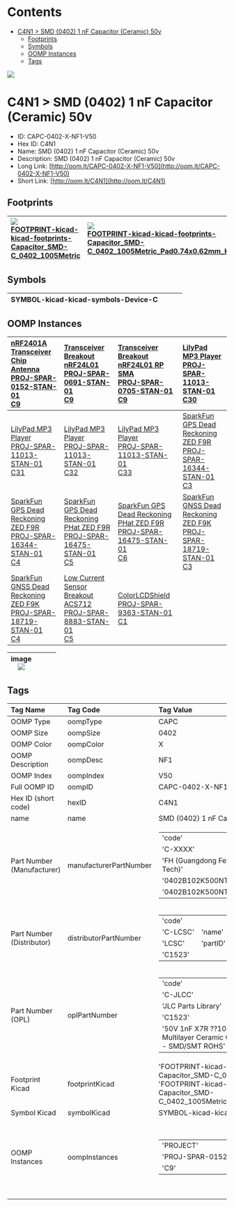 



Contents
========

* [C4N1 > SMD (0402) 1 nF Capacitor (Ceramic) 50v](#c4n1--smd-0402-1-nf-capacitor-ceramic-50v)
	* [Footprints](#footprints)
	* [Symbols](#symbols)
	* [OOMP Instances](#oomp-instances)
	* [Tags](#tags)
  
![][im]
# C4N1 > SMD (0402) 1 nF Capacitor (Ceramic) 50v

- ID: CAPC-0402-X-NF1-V50
- Hex ID: C4N1
- Name: SMD (0402) 1 nF Capacitor (Ceramic) 50v
- Description: SMD (0402) 1 nF Capacitor (Ceramic) 50v
- Long Link: [http://oom.lt/CAPC-0402-X-NF1-V50](http://oom.lt/CAPC-0402-X-NF1-V50)
- Short Link: [http://oom.lt/C4N1](http://oom.lt/C4N1)

## Footprints
  

|[![](https://raw.githubusercontent.com/oomlout/oomlout_OOMP_eda_V2/FOOTPRINT/kicad/kicad-footprints/Capacitor_SMD/C_0402_1005Metric/main/image_140.png)<br>FOOTPRINT-kicad-kicad-footprints-Capacitor_SMD-C_0402_1005Metric](https://github.com/oomlout/oomlout_OOMP_eda_V2/FOOTPRINT/kicad/kicad-footprints/Capacitor_SMD/C_0402_1005Metric/tree/main/)|[![](https://raw.githubusercontent.com/oomlout/oomlout_OOMP_eda_V2/FOOTPRINT/kicad/kicad-footprints/Capacitor_SMD/C_0402_1005Metric_Pad0.74x0.62mm_HandSolder/main/image_140.png)<br>FOOTPRINT-kicad-kicad-footprints-Capacitor_SMD-C_0402_1005Metric_Pad0.74x0.62mm_HandSolder](https://github.com/oomlout/oomlout_OOMP_eda_V2/FOOTPRINT/kicad/kicad-footprints/Capacitor_SMD/C_0402_1005Metric_Pad0.74x0.62mm_HandSolder/tree/main/)|||
| :--- | :--- | :--- | :--- |

## Symbols
  

|![]()<br>SYMBOL-kicad-kicad-symbols-Device-C||||
| :--- | :--- | :--- | :--- |

## OOMP Instances
  

|[nRF2401A Transceiver Chip Antenna<br>PROJ-SPAR-0152-STAN-01<br>C9](https://github.com/oomlout/oomlout_OOMP_projects_V2/PROJ/SPAR/0152/STAN/01/tree/main/)|[Transceiver Breakout nRF24L01<br>PROJ-SPAR-0691-STAN-01<br>C9](https://github.com/oomlout/oomlout_OOMP_projects_V2/PROJ/SPAR/0691/STAN/01/tree/main/)|[Transceiver Breakout nRF24L01 RP SMA<br>PROJ-SPAR-0705-STAN-01<br>C9](https://github.com/oomlout/oomlout_OOMP_projects_V2/PROJ/SPAR/0705/STAN/01/tree/main/)|[LilyPad MP3 Player<br>PROJ-SPAR-11013-STAN-01<br>C30](https://github.com/oomlout/oomlout_OOMP_projects_V2/PROJ/SPAR/11013/STAN/01/tree/main/)|
| :--- | :--- | :--- | :--- |
|[LilyPad MP3 Player<br>PROJ-SPAR-11013-STAN-01<br>C31](https://github.com/oomlout/oomlout_OOMP_projects_V2/PROJ/SPAR/11013/STAN/01/tree/main/)|[LilyPad MP3 Player<br>PROJ-SPAR-11013-STAN-01<br>C32](https://github.com/oomlout/oomlout_OOMP_projects_V2/PROJ/SPAR/11013/STAN/01/tree/main/)|[LilyPad MP3 Player<br>PROJ-SPAR-11013-STAN-01<br>C33](https://github.com/oomlout/oomlout_OOMP_projects_V2/PROJ/SPAR/11013/STAN/01/tree/main/)|[SparkFun GPS Dead Reckoning ZED F9R<br>PROJ-SPAR-16344-STAN-01<br>C3](https://github.com/oomlout/oomlout_OOMP_projects_V2/PROJ/SPAR/16344/STAN/01/tree/main/)|
|[SparkFun GPS Dead Reckoning ZED F9R<br>PROJ-SPAR-16344-STAN-01<br>C4](https://github.com/oomlout/oomlout_OOMP_projects_V2/PROJ/SPAR/16344/STAN/01/tree/main/)|[SparkFun GPS Dead Reckoning PHat ZED F9R<br>PROJ-SPAR-16475-STAN-01<br>C5](https://github.com/oomlout/oomlout_OOMP_projects_V2/PROJ/SPAR/16475/STAN/01/tree/main/)|[SparkFun GPS Dead Reckoning PHat ZED F9R<br>PROJ-SPAR-16475-STAN-01<br>C6](https://github.com/oomlout/oomlout_OOMP_projects_V2/PROJ/SPAR/16475/STAN/01/tree/main/)|[SparkFun GNSS Dead Reckoning ZED F9K<br>PROJ-SPAR-18719-STAN-01<br>C3](https://github.com/oomlout/oomlout_OOMP_projects_V2/PROJ/SPAR/18719/STAN/01/tree/main/)|
|[SparkFun GNSS Dead Reckoning ZED F9K<br>PROJ-SPAR-18719-STAN-01<br>C4](https://github.com/oomlout/oomlout_OOMP_projects_V2/PROJ/SPAR/18719/STAN/01/tree/main/)|[Low Current Sensor Breakout ACS712<br>PROJ-SPAR-8883-STAN-01<br>C5](https://github.com/oomlout/oomlout_OOMP_projects_V2/PROJ/SPAR/8883/STAN/01/tree/main/)|[ColorLCDShield<br>PROJ-SPAR-9363-STAN-01<br>C1](https://github.com/oomlout/oomlout_OOMP_projects_V2/PROJ/SPAR/9363/STAN/01/tree/main/)||
  

|image<br>[![](https://raw.githubusercontent.com/oomlout/oomlout_OOMP_parts_V2/CAPC/0402/X/NF1/V50/main/image_140.jpg)](https://github.com/oomlout/oomlout_OOMP_parts_V2/CAPC/0402/X/NF1/V50/tree/main/image.jpg)||||
| :---: | :---: | :---: | :---: |

## Tags
  

|Tag Name|Tag Code|Tag Value|
| :--- | :--- | :--- |
|OOMP Type|oompType|CAPC|
|OOMP Size|oompSize|0402|
|OOMP Color|oompColor|X|
|OOMP Description|oompDesc|NF1|
|OOMP Index|oompIndex|V50|
|Full OOMP ID|oompID|CAPC-0402-X-NF1-V50|
|Hex ID (short code)|hexID|C4N1|
|name|name|SMD (0402) 1 nF Capacitor (Ceramic) 50v|
|Part Number (Manufacturer)|manufacturerPartNumber|<table><tr><td>'code'</td></tr><tr><td> 'C-XXXX'</td><td> 'name'</td></tr><tr><td> 'FH (Guangdong Fenghua Advanced Tech)'</td><td> 'partID'</td></tr><tr><td> '0402B102K500NT'</td><td> 'partName'</td></tr><tr><td> '0402B102K500NT'</td></tr></table>|
|Part Number (Distributor)|distributorPartNumber|<table><tr><td>'code'</td></tr><tr><td> 'C-LCSC'</td><td> 'name'</td></tr><tr><td> 'LCSC'</td><td> 'partID'</td></tr><tr><td> 'C1523'</td></tr></table>|
|Part Number (OPL)|oplPartNumber|<table><tr><td>'code'</td></tr><tr><td> 'C-JLCC'</td><td> 'name'</td></tr><tr><td> 'JLC Parts Library'</td><td> 'partID'</td></tr><tr><td> 'C1523'</td><td> 'partName'</td></tr><tr><td> '50V 1nF X7R ??10% 0402  Multilayer Ceramic Capacitors MLCC - SMD/SMT ROHS'</td></tr></table>|
|Footprint Kicad|footprintKicad|'FOOTPRINT-kicad-kicad-footprints-Capacitor_SMD-C_0402_1005Metric', 'FOOTPRINT-kicad-kicad-footprints-Capacitor_SMD-C_0402_1005Metric_Pad0.74x0.62mm_HandSolder'|
|Symbol Kicad|symbolKicad|SYMBOL-kicad-kicad-symbols-Device-C|
|OOMP Instances|oompInstances|<table><tr><td>'PROJECT'</td></tr><tr><td> 'PROJ-SPAR-0152-STAN-01'</td><td> 'ID'</td></tr><tr><td> 'C9'</td></tr></table></td><td> <table><tr><td>'PROJECT'</td></tr><tr><td> 'PROJ-SPAR-0691-STAN-01'</td><td> 'ID'</td></tr><tr><td> 'C9'</td></tr></table></td><td> <table><tr><td>'PROJECT'</td></tr><tr><td> 'PROJ-SPAR-0705-STAN-01'</td><td> 'ID'</td></tr><tr><td> 'C9'</td></tr></table></td><td> <table><tr><td>'PROJECT'</td></tr><tr><td> 'PROJ-SPAR-11013-STAN-01'</td><td> 'ID'</td></tr><tr><td> 'C30'</td></tr></table></td><td> <table><tr><td>'PROJECT'</td></tr><tr><td> 'PROJ-SPAR-11013-STAN-01'</td><td> 'ID'</td></tr><tr><td> 'C31'</td></tr></table></td><td> <table><tr><td>'PROJECT'</td></tr><tr><td> 'PROJ-SPAR-11013-STAN-01'</td><td> 'ID'</td></tr><tr><td> 'C32'</td></tr></table></td><td> <table><tr><td>'PROJECT'</td></tr><tr><td> 'PROJ-SPAR-11013-STAN-01'</td><td> 'ID'</td></tr><tr><td> 'C33'</td></tr></table></td><td> <table><tr><td>'PROJECT'</td></tr><tr><td> 'PROJ-SPAR-16344-STAN-01'</td><td> 'ID'</td></tr><tr><td> 'C3'</td></tr></table></td><td> <table><tr><td>'PROJECT'</td></tr><tr><td> 'PROJ-SPAR-16344-STAN-01'</td><td> 'ID'</td></tr><tr><td> 'C4'</td></tr></table></td><td> <table><tr><td>'PROJECT'</td></tr><tr><td> 'PROJ-SPAR-16475-STAN-01'</td><td> 'ID'</td></tr><tr><td> 'C5'</td></tr></table></td><td> <table><tr><td>'PROJECT'</td></tr><tr><td> 'PROJ-SPAR-16475-STAN-01'</td><td> 'ID'</td></tr><tr><td> 'C6'</td></tr></table></td><td> <table><tr><td>'PROJECT'</td></tr><tr><td> 'PROJ-SPAR-18719-STAN-01'</td><td> 'ID'</td></tr><tr><td> 'C3'</td></tr></table></td><td> <table><tr><td>'PROJECT'</td></tr><tr><td> 'PROJ-SPAR-18719-STAN-01'</td><td> 'ID'</td></tr><tr><td> 'C4'</td></tr></table></td><td> <table><tr><td>'PROJECT'</td></tr><tr><td> 'PROJ-SPAR-8883-STAN-01'</td><td> 'ID'</td></tr><tr><td> 'C5'</td></tr></table></td><td> <table><tr><td>'PROJECT'</td></tr><tr><td> 'PROJ-SPAR-9363-STAN-01'</td><td> 'ID'</td></tr><tr><td> 'C1'</td></tr></table>|
||||



[im]: image_450.jpg
